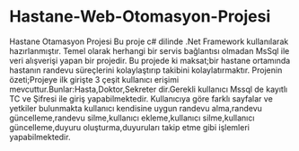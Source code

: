 # Hastane-Web-Otomasyon-Projesi
Hastane Otamasyon Projesi
Bu proje c# dilinde .Net Framework kullanılarak hazırlanmıştır.
Temel olarak herhangi bir servis bağlantısı olmadan MsSql ile veri alışverişi yapan bir projedir.
Bu projede ki maksat;bir hastane ortamında hastanın randevu süreçlerini kolaylaştırıp takibini kolaylatırmaktır.
Projenin özeti;Projeye ilk girişte 3 çeşit kullanıcı erişimi mevcuttur.Bunlar:Hasta,Doktor,Sekreter dir.Gerekli kullanıcı Mssql de kayıtlı TC ve Şifresi ile giriş yapabilmektedir.
Kullanıcıya göre farklı sayfalar ve yetkiler bulunmakta kullanıcı kendisine uygun randevu alma,randevu güncelleme,randevu silme,kullanıcı ekleme,kullanıcı silme,kullanıcı güncelleme,duyuru oluşturma,duyuruları takip etme gibi işlemleri yapabilmektedir.

